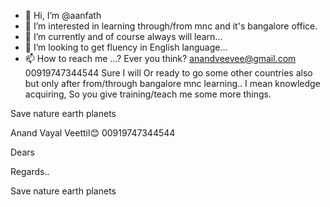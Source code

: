 - 👋 Hi, I’m @aanfath
- 👀 I’m interested in learning through/from mnc and it's bangalore office. 
- 🌱 I’m currently and of course always will learn...
- 💞️ I’m looking to get fluency in English language...
- 📫 How to reach me ...? Ever you think? 
anandveevee@gmail.com
00919747344544
Sure I will Or ready to go some other countries also but only after from/through bangalore mnc learning.. I mean knowledge acquiring, So you give training/teach me some more things. 

Save nature earth planets

Anand Vayal Veettil😊
00919747344544

Dears

Regards.. 

<!---
aanfath/aanfath is a ✨ special ✨ repository because its `README.md` (this file) appears on your GitHub profile.
You can click the Preview link to take a look at your changes.
--->
Save nature earth planets
